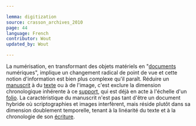 ```yaml
---

lemma: digitization
source: crasson_archives_2010
page: 44
language: French
contributor: Wout
updated_by: Wout

---
```


La numérisation, en transformant des objets matériels en "[documents](document.html) numériques", implique un changement radical de point de vue et cette notion d'information est bien plus complexe qu'il paraît. Réduire un [manuscrit](manuscript.html) à du [texte](text.html) ou à de l'image, c'est exclure la dimension chronologique inhérente à ce [support](textCarrier.html), qui est déjà en acte à l'échelle d'un [folio](folio.html). La caractéristique du manuscrit n'est pas tant d'être un document hybride où scriptographies et images interfèrent, mais réside plutôt dans sa dimension doublement temporelle, tenant à la linéarité du texte et à la chronologie de son [écriture](writingProcess.html).
